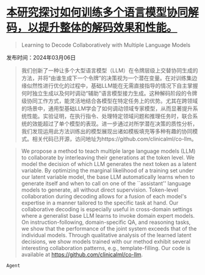 # [本研究探讨如何训练多个语言模型协同解码，以提升整体的解码效果和性能。](https://arxiv.org/abs/2403.03870)

> Learning to Decode Collaboratively with Multiple Language Models

发布时间：2024年03月06日

> 我们创新了一种让多个大型语言模型（LLM）在令牌层级上交替协同生成的方法，并将“由谁生成下一个令牌”的决策视为一个潜在变量。在对训练集边缘似然性进行优化的过程中，基础LLM能在无需直接指导的情况下自主掌握何时独立生成以及何时调动“辅助”语言模型接力生成。这种解码阶段的令牌级协同工作方式，能灵活地结合各模型在特定任务上的优势。尤其在跨领域的场景中，通用型基础LLM学会了如何调动领域专家模型，从而显著提升系统性能。实验证明，在执行指令、处理特定领域问题和推理任务时，联合系统的效能超过了单个模型的表现。进一步通过对所学潜在决策的质性分析，我们发现运用此方法训练出的模型展现出诸如模板填充等多种有趣的协同模式。相关代码已开源，访问地址为https://github.com/clinicalml/co-llm。

> We propose a method to teach multiple large language models (LLM) to collaborate by interleaving their generations at the token level. We model the decision of which LLM generates the next token as a latent variable. By optimizing the marginal likelihood of a training set under our latent variable model, the base LLM automatically learns when to generate itself and when to call on one of the ``assistant'' language models to generate, all without direct supervision. Token-level collaboration during decoding allows for a fusion of each model's expertise in a manner tailored to the specific task at hand. Our collaborative decoding is especially useful in cross-domain settings where a generalist base LLM learns to invoke domain expert models. On instruction-following, domain-specific QA, and reasoning tasks, we show that the performance of the joint system exceeds that of the individual models. Through qualitative analysis of the learned latent decisions, we show models trained with our method exhibit several interesting collaboration patterns, e.g., template-filling. Our code is available at https://github.com/clinicalml/co-llm.

`Agent`